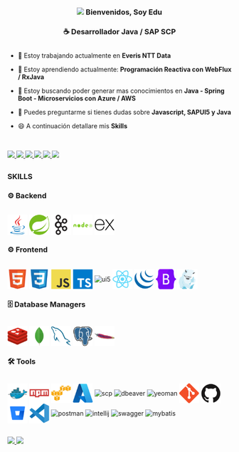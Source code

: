 <h3 align="center"><img src="https://media.giphy.com/media/IblZiTbdRjV6lMEapl/giphy.gif" width="30px"> Bienvenidos, Soy Edu </h3>

<h3 align="center">☕ Desarrollador Java / SAP SCP</h3>

### <h2 align="center"> 

- 🔭 Estoy trabajando actualmente en **Everis NTT Data**

- 🌱 Estoy aprendiendo actualmente: **<b> Programación Reactiva con WebFlux / RxJava </b>**

- 👯 Estoy buscando poder generar mas conocimientos en **<b> Java - Spring Boot - Microservicios con Azure / AWS </b>**

- 💬 Puedes preguntarme si tienes dudas sobre **Javascript, SAPUI5 y Java**

- 😄 A continuación detallare mis **Skills**

### <h2 align="center">

<div> <br> 
  <a href="https://www.linkedin.com/in/edwardcca/" target="_blank">
   <img src="https://img.shields.io/badge/Linkedin-FF0000?style=for-the-badge&logo=linkedin&logoColor=white" target="_blank">
  </a>
  <a href="https://www.facebook.com/edwardandres.cordovachavez/" target="_blank">
   <img src="https://img.shields.io/badge/Facebook-%23E4405F?style=for-the-badge&logo=facebook&logoColor=white" target="_blank">
  </a>
 <a href="https://github.com/hiddro" target="_blank">
  <img src="https://img.shields.io/badge/Github-7289DA?style=for-the-badge&logo=github&logoColor=white" target="_blank">
  </a> 
  <a href = "mailto:edd.ckalb@gmail.com">
   <img src="https://img.shields.io/badge/Gmail-%23333?style=for-the-badge&logo=gmail&logoColor=white" target="_blank">
  </a> 
  <a href="https://wa.me/+51983478763" target="_blank">
   <img src="https://img.shields.io/badge/WhatsApp-25D366?style=for-the-badge&logo=whatsapp&logoColor=white" target="_blank">
  </a>
  <a href="mailto:edwardandres.cordovachavez@everis.nttdata.com" target="_blank">
   <img src="https://img.shields.io/badge/Microsoft_Outlook-0078D4?style=for-the-badge&logo=microsoft-outlook&logoColor=white" target="_blank">
  </a>
</div>

### <h2 align="center">
<h3 align="left"> SKILLS </h3>

### ⚙️ Backend
<div style="display: inline_block"><br>
  <img align="center" alt="java" height="45" width="45" src="https://raw.githubusercontent.com/devicons/devicon/master/icons/java/java-original.svg">  
  <img align="center" alt="spring" height="45" width="45" src="https://raw.githubusercontent.com/devicons/devicon/master/icons/spring/spring-original.svg">                           
  <img align="center" alt="kafka" height="45" width="45" src="https://raw.githubusercontent.com/devicons/devicon/master/icons/apachekafka/apachekafka-original.svg">
  <img align="center" alt="nodejs" height="45" width="45" src="https://raw.githubusercontent.com/devicons/devicon/master/icons/nodejs/nodejs-plain-wordmark.svg">
  <img align="center" alt="express" height="45" width="45" src="https://raw.githubusercontent.com/devicons/devicon/master/icons/express/express-original.svg">
</div>

### ⚙️ Frontend
<div style="display: inline_block"><br>
  <img align="center" alt="html5" height="45" width="45" src="https://raw.githubusercontent.com/devicons/devicon/master/icons/html5/html5-original.svg">
  <img align="center" alt="css3" height="45" width="45" src="https://raw.githubusercontent.com/devicons/devicon/master/icons/css3/css3-original.svg">
  <img align="center" alt="javascript" height="45" width="45" src="https://raw.githubusercontent.com/devicons/devicon/master/icons/javascript/javascript-original.svg">
  <img align="center" alt="javascript" height="45" width="45" src="https://raw.githubusercontent.com/devicons/devicon/master/icons/typescript/typescript-original.svg">
  <img align="center" alt="ui5" height="45" width="45" src="https://sap.github.io/ui5-webcomponents/assets/images/ui5.png">
  <img align="center" alt="React" height="45" width="45" src="https://raw.githubusercontent.com/devicons/devicon/master/icons/react/react-original.svg">
  <img align="center" alt="React" height="45" width="45" src="https://raw.githubusercontent.com/devicons/devicon/master/icons/jquery/jquery-original.svg">
  <img align="center" alt="bootstrap" height="45" width="45" src="https://raw.githubusercontent.com/devicons/devicon/master/icons/bootstrap/bootstrap-original.svg">
  <img align="center" alt="foundation" height="45" width="45" src="https://raw.githubusercontent.com/devicons/devicon/master/icons/foundation/foundation-original.svg">
</div>
 
 ### 🗄️ Database Managers
 <div style="display: inline_block"> <br>
  <img align="center" alt="redis" height="45" width="45" src="https://raw.githubusercontent.com/devicons/devicon/master/icons/redis/redis-original.svg">
  <img align="center" alt="mongodb" height="45" width="45" src="https://raw.githubusercontent.com/devicons/devicon/master/icons/mongodb/mongodb-original.svg">
  <img align="center" alt="mysql" height="45" width="45" src="https://raw.githubusercontent.com/devicons/devicon/master/icons/mysql/mysql-original.svg">                             
  <img align="center" alt="pgadmin" height="45" width="45" src="https://raw.githubusercontent.com/devicons/devicon/master/icons/postgresql/postgresql-original.svg">              
  <img align="center" alt="apache" height="45" width="45" src="https://raw.githubusercontent.com/devicons/devicon/master/icons/apache/apache-original.svg"> 
 </div>

 ### 🛠️ Tools
 <div style="display: inline_block"> <br> 
  <img align="center" alt="aws" height="45" width="45" src="https://raw.githubusercontent.com/devicons/devicon/master/icons/docker/docker-original.svg"> 
  <img align="center" alt="npm" height="45" width="45" src="https://raw.githubusercontent.com/devicons/devicon/master/icons/npm/npm-original-wordmark.svg">
  <img align="center" alt="aws" height="45" width="45" src="https://raw.githubusercontent.com/devicons/devicon/master/icons/amazonwebservices/amazonwebservices-original.svg">
  <img align="center" alt="azure" height="45" width="45" src="https://raw.githubusercontent.com/devicons/devicon/master/icons/azure/azure-original.svg">
  <img align="center" alt="scp" height="45" width="45" src="https://icon-library.com/images/sap-icon/sap-icon-17.jpg">
  <img align="center" alt="dbeaver" height="45" width="45" src="https://upload.wikimedia.org/wikipedia/commons/thumb/b/b5/DBeaver_logo.svg/256px-DBeaver_logo.svg.png">
  <img align="center" alt="yeoman" height="45" width="45" src="https://yeoman.io/static/tool-yo.4ed95cac73.png">
  <img align="center" alt="git" height="45" width="45" src="https://raw.githubusercontent.com/devicons/devicon/master/icons/git/git-original.svg">
  <img align="center" alt="github" height="45" width="45" src="https://raw.githubusercontent.com/devicons/devicon/master/icons/github/github-original.svg">
  <img align="center" alt="bitbucket" height="45" width="45" src="https://raw.githubusercontent.com/devicons/devicon/master/icons/bitbucket/bitbucket-original.svg">
  <img align="center" alt="vscode" height="45" width="45" src="https://raw.githubusercontent.com/devicons/devicon/master/icons/vscode/vscode-original.svg">
  <img align="center" alt="postman" width="45" height="45" src="https://www.vectorlogo.zone/logos/getpostman/getpostman-icon.svg"/>
  <img align="center" alt="intellij" width="45" height="45" src="https://resources.jetbrains.com/storage/products/intellij-idea/img/meta/intellij-idea_logo_300x300.png"/>
  <img align="center" alt="swagger" width="45" height="45" src="https://upload.wikimedia.org/wikipedia/commons/a/ab/Swagger-logo.png"/>
  <img align="center" alt="mybatis" width="45" height="45" src="https://plugins.jetbrains.com/files/10065/92767/icon/pluginIcon.png"/>
 </div>

### <h2 align="center">

<div>
    <a href="https://github.com/hiddro">
        <img height="180em" src="https://github-readme-stats.vercel.app/api?username=hiddro&show_icons=true&theme=onedark&include_all_commits=true&count_private=true" />
        <img height="180em" src="https://github-readme-stats.vercel.app/api/top-langs/?username=hiddro&layout=compact&langs_count=7&theme=onedark" />
</div>


